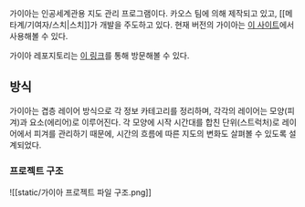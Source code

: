가이아는 인공세계관용 지도 관리 프로그램이다. 카오스 팀에 의해 제작되고 있고, [[메타계/기여자/스치|스치]]가 개발을 주도하고 있다. 현재 버전의 가이아는 [이 사이트](https://sat.shtelo.org/gaia)에서 사용해볼 수 있다.

가이아 레포지토리는 [이 링크](https://github.com/zeli-b/gaia)를 통해 방문해볼 수 있다.
## 방식
가이아는 겹층 레이어 방식으로 각 정보 카테고리를 정리하며, 각각의 레이어는 모양(피겨)과 요소(에리어)로 이루어진다. 각 모양에 시작 시간대를 합친 단위(스트럭처)로 레이어에서 피겨를 관리하기 때문에, 시간의 흐름에 따른 지도의 변화도 살펴볼 수 있도록 설계되었다.

### 프로젝트 구조
![[static/가이아 프로젝트 파일 구조.png]]